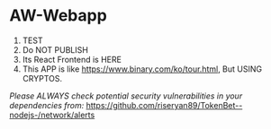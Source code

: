 # AW-Webapp

1. TEST
2. Do NOT PUBLISH
3. Its React Frontend is HERE
4. This APP is like <https://www.binary.com/ko/tour.html>, But USING CRYPTOS.

*Please ALWAYS check potential security vulnerabilities in your dependencies from:*
<https://github.com/riseryan89/TokenBet--nodejs-/network/alerts>
